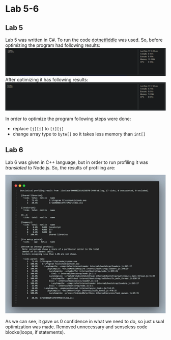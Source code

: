 # Lab 5-6

## Lab 5

Lab 5 was written in C#. To run the code [dotnetfiddle](https://dotnetfiddle.net/#) was used.
So, before optimizing the program had following results:
![Before](./images/before1.png)
After optimizing it has following results:
![After](./images/after1.png)

In order to optimize the program following steps were done:

- replace `[j][i]` to `[i][j]`
- change array type to `byte[]` so it takes less memory than `int[]`

## Lab 6

Lab 6 was given in C++ language, but in order to run profiling it was _translated_ to Node.js. So, the results of profiling are:

![profiled results](./images/node_profiled.jpg)

As we can see, it gave us 0 confidence in what we need to do, so just usual optimization was made. Removed unnecessary and senseless code blocks(loops, if statements).
